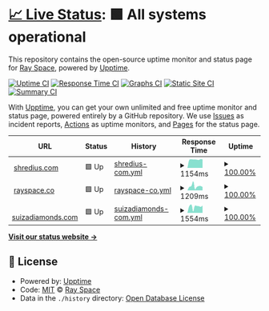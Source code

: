 # [📈 Live Status](https://ryspc.github.io/uptime): <!--live status--> **🟩 All systems operational**

This repository contains the open-source uptime monitor and status page for [Ray Space](rayspace.co), powered by [Upptime](https://github.com/upptime/upptime).

[![Uptime CI](https://github.com/ryspc/uptime/workflows/Uptime%20CI/badge.svg)](https://github.com/ryspc/uptime/actions?query=workflow%3A%22Uptime+CI%22)
[![Response Time CI](https://github.com/ryspc/uptime/workflows/Response%20Time%20CI/badge.svg)](https://github.com/ryspc/uptime/actions?query=workflow%3A%22Response+Time+CI%22)
[![Graphs CI](https://github.com/ryspc/uptime/workflows/Graphs%20CI/badge.svg)](https://github.com/ryspc/uptime/actions?query=workflow%3A%22Graphs+CI%22)
[![Static Site CI](https://github.com/ryspc/uptime/workflows/Static%20Site%20CI/badge.svg)](https://github.com/ryspc/uptime/actions?query=workflow%3A%22Static+Site+CI%22)
[![Summary CI](https://github.com/ryspc/uptime/workflows/Summary%20CI/badge.svg)](https://github.com/ryspc/uptime/actions?query=workflow%3A%22Summary+CI%22)

With [Upptime](https://upptime.js.org), you can get your own unlimited and free uptime monitor and status page, powered entirely by a GitHub repository. We use [Issues](https://github.com/ryspc/uptime/issues) as incident reports, [Actions](https://github.com/ryspc/uptime/actions) as uptime monitors, and [Pages](https://ryspc.github.io/uptime) for the status page.

<!--start: status pages-->
<!-- This summary is generated by Upptime (https://github.com/upptime/upptime) -->
<!-- Do not edit this manually, your changes will be overwritten -->
<!-- prettier-ignore -->
| URL | Status | History | Response Time | Uptime |
| --- | ------ | ------- | ------------- | ------ |
| <img alt="" src="https://favicons.githubusercontent.com/shredius.com" height="13"> [shredius.com](https://shredius.com) | 🟩 Up | [shredius-com.yml](https://github.com/ryspc/uptime/commits/HEAD/history/shredius-com.yml) | <details><summary><img alt="Response time graph" src="./graphs/shredius-com/response-time-week.png" height="20"> 1154ms</summary><br><a href="https://ryspc.github.io/uptime/history/shredius-com"><img alt="Response time 1907" src="https://img.shields.io/endpoint?url=https%3A%2F%2Fraw.githubusercontent.com%2Fryspc%2Fuptime%2FHEAD%2Fapi%2Fshredius-com%2Fresponse-time.json"></a><br><a href="https://ryspc.github.io/uptime/history/shredius-com"><img alt="24-hour response time 1174" src="https://img.shields.io/endpoint?url=https%3A%2F%2Fraw.githubusercontent.com%2Fryspc%2Fuptime%2FHEAD%2Fapi%2Fshredius-com%2Fresponse-time-day.json"></a><br><a href="https://ryspc.github.io/uptime/history/shredius-com"><img alt="7-day response time 1154" src="https://img.shields.io/endpoint?url=https%3A%2F%2Fraw.githubusercontent.com%2Fryspc%2Fuptime%2FHEAD%2Fapi%2Fshredius-com%2Fresponse-time-week.json"></a><br><a href="https://ryspc.github.io/uptime/history/shredius-com"><img alt="30-day response time 1242" src="https://img.shields.io/endpoint?url=https%3A%2F%2Fraw.githubusercontent.com%2Fryspc%2Fuptime%2FHEAD%2Fapi%2Fshredius-com%2Fresponse-time-month.json"></a><br><a href="https://ryspc.github.io/uptime/history/shredius-com"><img alt="1-year response time 1907" src="https://img.shields.io/endpoint?url=https%3A%2F%2Fraw.githubusercontent.com%2Fryspc%2Fuptime%2FHEAD%2Fapi%2Fshredius-com%2Fresponse-time-year.json"></a></details> | <details><summary><a href="https://ryspc.github.io/uptime/history/shredius-com">100.00%</a></summary><a href="https://ryspc.github.io/uptime/history/shredius-com"><img alt="All-time uptime 99.89%" src="https://img.shields.io/endpoint?url=https%3A%2F%2Fraw.githubusercontent.com%2Fryspc%2Fuptime%2FHEAD%2Fapi%2Fshredius-com%2Fuptime.json"></a><br><a href="https://ryspc.github.io/uptime/history/shredius-com"><img alt="24-hour uptime 100.00%" src="https://img.shields.io/endpoint?url=https%3A%2F%2Fraw.githubusercontent.com%2Fryspc%2Fuptime%2FHEAD%2Fapi%2Fshredius-com%2Fuptime-day.json"></a><br><a href="https://ryspc.github.io/uptime/history/shredius-com"><img alt="7-day uptime 100.00%" src="https://img.shields.io/endpoint?url=https%3A%2F%2Fraw.githubusercontent.com%2Fryspc%2Fuptime%2FHEAD%2Fapi%2Fshredius-com%2Fuptime-week.json"></a><br><a href="https://ryspc.github.io/uptime/history/shredius-com"><img alt="30-day uptime 100.00%" src="https://img.shields.io/endpoint?url=https%3A%2F%2Fraw.githubusercontent.com%2Fryspc%2Fuptime%2FHEAD%2Fapi%2Fshredius-com%2Fuptime-month.json"></a><br><a href="https://ryspc.github.io/uptime/history/shredius-com"><img alt="1-year uptime 99.89%" src="https://img.shields.io/endpoint?url=https%3A%2F%2Fraw.githubusercontent.com%2Fryspc%2Fuptime%2FHEAD%2Fapi%2Fshredius-com%2Fuptime-year.json"></a></details>
| <img alt="" src="https://favicons.githubusercontent.com/rayspace.co" height="13"> [rayspace.co](https://rayspace.co) | 🟩 Up | [rayspace-co.yml](https://github.com/ryspc/uptime/commits/HEAD/history/rayspace-co.yml) | <details><summary><img alt="Response time graph" src="./graphs/rayspace-co/response-time-week.png" height="20"> 1209ms</summary><br><a href="https://ryspc.github.io/uptime/history/rayspace-co"><img alt="Response time 1515" src="https://img.shields.io/endpoint?url=https%3A%2F%2Fraw.githubusercontent.com%2Fryspc%2Fuptime%2FHEAD%2Fapi%2Frayspace-co%2Fresponse-time.json"></a><br><a href="https://ryspc.github.io/uptime/history/rayspace-co"><img alt="24-hour response time 996" src="https://img.shields.io/endpoint?url=https%3A%2F%2Fraw.githubusercontent.com%2Fryspc%2Fuptime%2FHEAD%2Fapi%2Frayspace-co%2Fresponse-time-day.json"></a><br><a href="https://ryspc.github.io/uptime/history/rayspace-co"><img alt="7-day response time 1209" src="https://img.shields.io/endpoint?url=https%3A%2F%2Fraw.githubusercontent.com%2Fryspc%2Fuptime%2FHEAD%2Fapi%2Frayspace-co%2Fresponse-time-week.json"></a><br><a href="https://ryspc.github.io/uptime/history/rayspace-co"><img alt="30-day response time 1122" src="https://img.shields.io/endpoint?url=https%3A%2F%2Fraw.githubusercontent.com%2Fryspc%2Fuptime%2FHEAD%2Fapi%2Frayspace-co%2Fresponse-time-month.json"></a><br><a href="https://ryspc.github.io/uptime/history/rayspace-co"><img alt="1-year response time 1515" src="https://img.shields.io/endpoint?url=https%3A%2F%2Fraw.githubusercontent.com%2Fryspc%2Fuptime%2FHEAD%2Fapi%2Frayspace-co%2Fresponse-time-year.json"></a></details> | <details><summary><a href="https://ryspc.github.io/uptime/history/rayspace-co">100.00%</a></summary><a href="https://ryspc.github.io/uptime/history/rayspace-co"><img alt="All-time uptime 99.87%" src="https://img.shields.io/endpoint?url=https%3A%2F%2Fraw.githubusercontent.com%2Fryspc%2Fuptime%2FHEAD%2Fapi%2Frayspace-co%2Fuptime.json"></a><br><a href="https://ryspc.github.io/uptime/history/rayspace-co"><img alt="24-hour uptime 100.00%" src="https://img.shields.io/endpoint?url=https%3A%2F%2Fraw.githubusercontent.com%2Fryspc%2Fuptime%2FHEAD%2Fapi%2Frayspace-co%2Fuptime-day.json"></a><br><a href="https://ryspc.github.io/uptime/history/rayspace-co"><img alt="7-day uptime 100.00%" src="https://img.shields.io/endpoint?url=https%3A%2F%2Fraw.githubusercontent.com%2Fryspc%2Fuptime%2FHEAD%2Fapi%2Frayspace-co%2Fuptime-week.json"></a><br><a href="https://ryspc.github.io/uptime/history/rayspace-co"><img alt="30-day uptime 100.00%" src="https://img.shields.io/endpoint?url=https%3A%2F%2Fraw.githubusercontent.com%2Fryspc%2Fuptime%2FHEAD%2Fapi%2Frayspace-co%2Fuptime-month.json"></a><br><a href="https://ryspc.github.io/uptime/history/rayspace-co"><img alt="1-year uptime 99.87%" src="https://img.shields.io/endpoint?url=https%3A%2F%2Fraw.githubusercontent.com%2Fryspc%2Fuptime%2FHEAD%2Fapi%2Frayspace-co%2Fuptime-year.json"></a></details>
| <img alt="" src="https://favicons.githubusercontent.com/www.suizadiamonds.com" height="13"> [suizadiamonds.com](https://www.suizadiamonds.com) | 🟩 Up | [suizadiamonds-com.yml](https://github.com/ryspc/uptime/commits/HEAD/history/suizadiamonds-com.yml) | <details><summary><img alt="Response time graph" src="./graphs/suizadiamonds-com/response-time-week.png" height="20"> 1554ms</summary><br><a href="https://ryspc.github.io/uptime/history/suizadiamonds-com"><img alt="Response time 1741" src="https://img.shields.io/endpoint?url=https%3A%2F%2Fraw.githubusercontent.com%2Fryspc%2Fuptime%2FHEAD%2Fapi%2Fsuizadiamonds-com%2Fresponse-time.json"></a><br><a href="https://ryspc.github.io/uptime/history/suizadiamonds-com"><img alt="24-hour response time 1782" src="https://img.shields.io/endpoint?url=https%3A%2F%2Fraw.githubusercontent.com%2Fryspc%2Fuptime%2FHEAD%2Fapi%2Fsuizadiamonds-com%2Fresponse-time-day.json"></a><br><a href="https://ryspc.github.io/uptime/history/suizadiamonds-com"><img alt="7-day response time 1554" src="https://img.shields.io/endpoint?url=https%3A%2F%2Fraw.githubusercontent.com%2Fryspc%2Fuptime%2FHEAD%2Fapi%2Fsuizadiamonds-com%2Fresponse-time-week.json"></a><br><a href="https://ryspc.github.io/uptime/history/suizadiamonds-com"><img alt="30-day response time 1259" src="https://img.shields.io/endpoint?url=https%3A%2F%2Fraw.githubusercontent.com%2Fryspc%2Fuptime%2FHEAD%2Fapi%2Fsuizadiamonds-com%2Fresponse-time-month.json"></a><br><a href="https://ryspc.github.io/uptime/history/suizadiamonds-com"><img alt="1-year response time 1741" src="https://img.shields.io/endpoint?url=https%3A%2F%2Fraw.githubusercontent.com%2Fryspc%2Fuptime%2FHEAD%2Fapi%2Fsuizadiamonds-com%2Fresponse-time-year.json"></a></details> | <details><summary><a href="https://ryspc.github.io/uptime/history/suizadiamonds-com">100.00%</a></summary><a href="https://ryspc.github.io/uptime/history/suizadiamonds-com"><img alt="All-time uptime 99.86%" src="https://img.shields.io/endpoint?url=https%3A%2F%2Fraw.githubusercontent.com%2Fryspc%2Fuptime%2FHEAD%2Fapi%2Fsuizadiamonds-com%2Fuptime.json"></a><br><a href="https://ryspc.github.io/uptime/history/suizadiamonds-com"><img alt="24-hour uptime 100.00%" src="https://img.shields.io/endpoint?url=https%3A%2F%2Fraw.githubusercontent.com%2Fryspc%2Fuptime%2FHEAD%2Fapi%2Fsuizadiamonds-com%2Fuptime-day.json"></a><br><a href="https://ryspc.github.io/uptime/history/suizadiamonds-com"><img alt="7-day uptime 100.00%" src="https://img.shields.io/endpoint?url=https%3A%2F%2Fraw.githubusercontent.com%2Fryspc%2Fuptime%2FHEAD%2Fapi%2Fsuizadiamonds-com%2Fuptime-week.json"></a><br><a href="https://ryspc.github.io/uptime/history/suizadiamonds-com"><img alt="30-day uptime 100.00%" src="https://img.shields.io/endpoint?url=https%3A%2F%2Fraw.githubusercontent.com%2Fryspc%2Fuptime%2FHEAD%2Fapi%2Fsuizadiamonds-com%2Fuptime-month.json"></a><br><a href="https://ryspc.github.io/uptime/history/suizadiamonds-com"><img alt="1-year uptime 99.86%" src="https://img.shields.io/endpoint?url=https%3A%2F%2Fraw.githubusercontent.com%2Fryspc%2Fuptime%2FHEAD%2Fapi%2Fsuizadiamonds-com%2Fuptime-year.json"></a></details>

<!--end: status pages-->

[**Visit our status website →**](https://ryspc.github.io/uptime)

## 📄 License

- Powered by: [Upptime](https://github.com/upptime/upptime)
- Code: [MIT](./LICENSE) © [Ray Space](rayspace.co)
- Data in the `./history` directory: [Open Database License](https://opendatacommons.org/licenses/odbl/1-0/)

